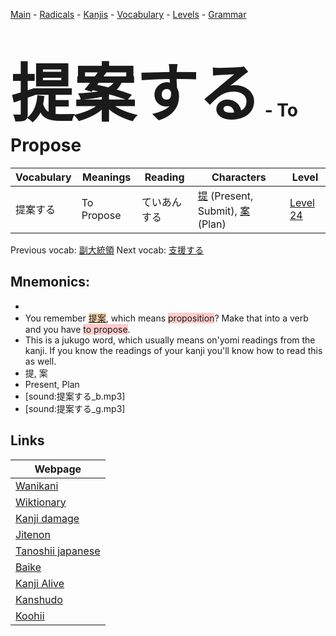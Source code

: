 <style> bigfont {font-size: 100px}</style>
[Main](../README.md) -
[Radicals](../radicals.md) -
[Kanjis](../kanjis.md) -
[Vocabulary](../vocabulary.md) -
[Levels](../levels.md) -
[Grammar](../grammar.md)
# <bigfont> 提案する</bigfont> - To Propose 

| Vocabulary | Meanings | Reading | Characters | Level |
| --- | --- | --- | --- | --- |
| 提案する | To Propose | ていあんする |  [提](../kanjis/提.md) (Present, Submit), [案](../kanjis/案.md) (Plan) | [Level 24](../levels/wk_level24.md) |

Previous vocab: [副大統領](副大統領.md) Next vocab: [支援する](支援する.md) 

## Mnemonics:

* 
* You remember <span style="background-color:#fed8b1"> [提案](https://jisho.org/search/提案)</span>, which means <span style="background-color:#ffcccb"> proposition</span>? Make that into a verb and you have <span style="background-color:#ffcccb"> to propose</span>.
* This is a jukugo word, which usually means on'yomi readings from the kanji. If you know the readings of your kanji you'll know how to read this as well.
* 提, 案
* Present, Plan
* [sound:提案する_b.mp3]
* [sound:提案する_g.mp3]


## Links 

| Webpage |
| --- |
| [Wanikani          ](https://www.wanikani.com/kanji/提案する) |
| [Wiktionary        ](https://en.wiktionary.org/wiki/提案する) |
| [Kanji damage      ](http://www.kanjidamage.com/kanji/search?utf8=✓&q=提案する) |
| [Jitenon           ](https://jitenon.com/kanji/提案する) |
| [Tanoshii japanese ](https://www.tanoshiijapanese.com/dictionary/kanji.cfm?k=提案する) |
| [Baike             ](https://baike.baidu.com/item/提案する) |
| [Kanji Alive       ](https://app.kanjialive.com/提案する) |
| [Kanshudo          ](https://www.kanshudo.com/searchmn?q=提案する) |
| [Koohii            ](https://kanji.koohii.com/study/kanji/提案する) |
